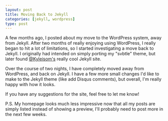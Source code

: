 ```yaml
---
layout: post
title: Moving Back to Jekyll
categories: [jekyll, wordpress]
type: post
---
```


A few months ago, I posted about my move to the WordPress system, away from Jekyll. After two months of really enjoying using WordPress, I really began to hit a lot of limitations, so I started investigating a move back to Jekyll. I originally had intended on simply porting my "svbtle" theme, but later found [@Kyleisom's](http://alpha.app.net/kyleisom) really cool Jekyll site.

Over the course of two nights, I have completely moved away from WordPress, and back on Jekyll. I have a few more small changes I'd like to make to the Jekyll theme (like add Disqus comments), but overall, I'm really happy with how it looks.

If you have any suggestions for the site, feel free to let me know!

P.S. My homepage looks much less impressive now that all my posts are simply listed instead of showing a preview, I'll probably need to post more in the next few weeks.